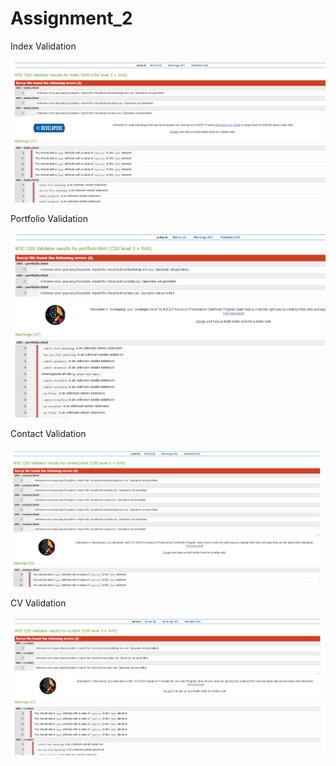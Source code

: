 # Assignment_2

Index Validation

![Index Validation](images/Index_code_validation.png)

Portfolio Validation

![Portfolio Validation](images/Portfolio_code_validation.png)

Contact Validation

![Contact Validation](images/Contact_code_validation.png)

CV Validation

![CV Validation](images/CV_code_validation.png)
